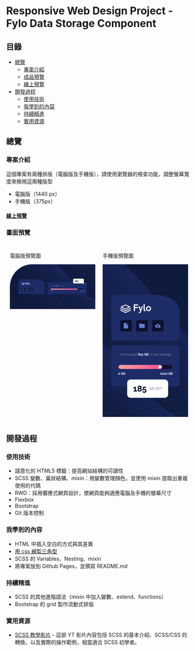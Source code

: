 # Responsive Web Design Project - Fylo Data Storage Component
## 目錄
- [總覽](#overview)
  - [專案介紹](#專案介紹)
  - [成品預覽](#畫面預覽)
  - [線上預覽](#線上預覽)
- [開發過程](#開發過程)
  - [使用技術](#使用技術)
  - [我學到的內容](#我學到的內容)
  - [持續精進](#持續精進)
  - [實用資源](#實用資源)

## 總覽

### 專案介紹

這個專案有兩種排版（電腦版及手機版），請使用瀏覽器的檢查功能，調整螢幕寬度來檢視這兩種版型

- 電腦版（1440 px）
- 手機版（375px）
#### [線上預覽](https://jess99978.github.io/fylo-data-storage-component-master/)
### 畫面預覽

<div style="display: flex; flex-direction: row;">
  <div style="flex: 1; padding: 10px;">
    <p>電腦版預覽圖</p>
    <img src="./images/preview-web.png" alt="Desktop Screenshot" style="max-width: 100%;">
  </div>
  <div style="flex: 1; padding: 10px;">
    <p>手機版預覽圖</p>
    <img src="./images/preview-mobile.png" alt="Mobile Screenshot" style="max-width: 100%;">
  </div>
</div>




## 開發過程

### 使用技術
- 語意化的 HTML5 標籤：提高網站結構的可讀性
- SCSS 變數、巢狀結構、mixin：用變數管理顏色，並使用 mixin 提取出重複使用的代碼
- RWD：採用響應式網頁設計，使網頁能夠適應電腦及手機的螢幕尺寸
- Flexbox
- Bootstrap
- Git 版本控制

### 我學到的內容
- HTML 中插入空白的方式與其差異
- [用 css 繪製三角型](https://codepen.io/Jess-the-solid/pen/GRaNvvG)
- SCSS 的 Variables、Nesting、mixin
- 將專案放到 Github Pages，並撰寫 README.md
### 持續精進
- SCSS 的其他進階語法（mixin 中加入變數、extend、functions）
- Bootstrap 的 grid 製作流動式排版

### 實用資源

- [SCSS 教學影片](https://www.youtube.com/watch?v=nu5mdN2JIwM) - 這部 YT 影片內容包括 SCSS 的基本介紹、SCSS/CSS 的轉換，以及實際的操作範例，相當適合 SCSS 初學者。